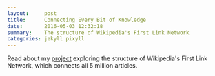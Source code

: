 ```yaml
---
layout:     post
title:      Connecting Every Bit of Knowledge
date:       2016-05-03 12:32:18
summary:    The structure of Wikipedia's First Link Network
categories: jekyll pixyll
---
```


Read about my [project]( http://www.uvm.edu/storylab/2016/05/03/connecting-every-bit-of-knowledge/ ) exploring the structure of Wikipedia's First Link Network, which connects all 5 million articles. 
